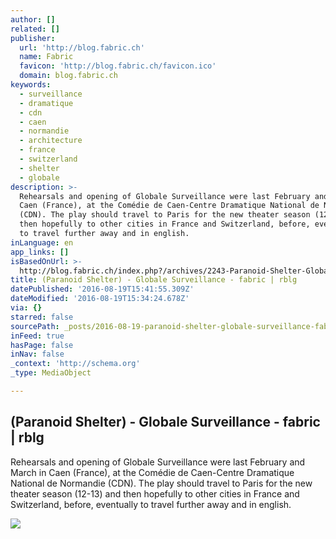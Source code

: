 ```yaml
---
author: []
related: []
publisher:
  url: 'http://blog.fabric.ch'
  name: Fabric
  favicon: 'http://blog.fabric.ch/favicon.ico'
  domain: blog.fabric.ch
keywords:
  - surveillance
  - dramatique
  - cdn
  - caen
  - normandie
  - architecture
  - france
  - switzerland
  - shelter
  - globale
description: >-
  Rehearsals and opening of Globale Surveillance were last February and March in
  Caen (France), at the Comédie de Caen-Centre Dramatique National de Normandie
  (CDN). The play should travel to Paris for the new theater season (12-13) and
  then hopefully to other cities in France and Switzerland, before, eventually
  to travel further away and in english.
inLanguage: en
app_links: []
isBasedOnUrl: >-
  http://blog.fabric.ch/index.php?/archives/2243-Paranoid-Shelter-Globale-Surveillance.html
title: (Paranoid Shelter) - Globale Surveillance - fabric | rblg
datePublished: '2016-08-19T15:41:55.309Z'
dateModified: '2016-08-19T15:34:24.678Z'
via: {}
starred: false
sourcePath: _posts/2016-08-19-paranoid-shelter-globale-surveillance-fabric-or-rblg.md
inFeed: true
hasPage: false
inNav: false
_context: 'http://schema.org'
_type: MediaObject

---
```

<article style=""><h1>(Paranoid Shelter) - Globale Surveillance - fabric | rblg</h1><p>Rehearsals and opening of Globale Surveillance were last February and March in Caen (France), at the Comédie de Caen-Centre Dramatique National de Normandie (CDN). The play should travel to Paris for the new theater season (12-13) and then hopefully to other cities in France and Switzerland, before, eventually to travel further away and in english.</p><img src="http://blog.fabric.ch/uploads/image/IMG_8661_b_s.jpg" /></article>